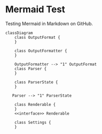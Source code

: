 # Mermaid Test

Testing Mermaid in Markdown on GitHub.

```mermaid
classDiagram
    class OutputFormat {
    }
   
    class OutputFormatter {
    }
    
    OutputFormatter --> "1" OutputFormat
    class Parser {
    }
    
    class ParserState {
    }

   Parser --> "1" ParserState
    
    class Renderable {
    }
    <<interface>> Renderable
    
    class Settings {
    }
```
